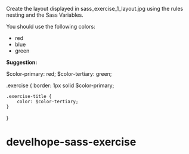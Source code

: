 
Create the layout displayed in sass_exercise_1_layout.jpg using the rules nesting and the Sass Variables.

You should use the following colors:
* red 
* blue
* green

**Suggestion:**

$color-primary: red;
$color-tertiary: green;

.exercise {
border: 1px solid $color-primary;

    .exercise-title {
        color: $color-tertiary;
    }
}
# develhope-sass-exercise
